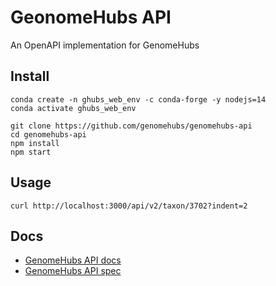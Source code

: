 # GeonomeHubs API

An OpenAPI implementation for GenomeHubs

## Install

```
conda create -n ghubs_web_env -c conda-forge -y nodejs=14
conda activate ghubs_web_env
```

```
git clone https://github.com/genomehubs/genomehubs-api
cd genomehubs-api
npm install
npm start
```

## Usage

```
curl http://localhost:3000/api/v2/taxon/3702?indent=2
```

## Docs

- [GenomeHubs API docs](http://localhost:3000/api-docs)
- [GenomeHubs API spec](http://localhost:3000/spec)
